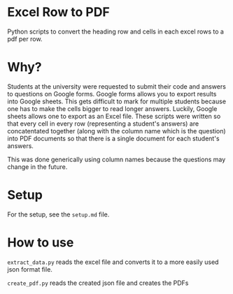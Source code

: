 # Excel Row to PDF
Python scripts to convert the heading row and cells in each excel rows to a pdf per row. 

# Why?
Students at the university were requested to submit their code and answers to questions on Google forms. Google forms allows you to export 
results into Google sheets. This gets difficult to mark for multiple students because one has to make the cells bigger to read longer
answers. Luckily, Google sheets allows one to export as an Excel file. These scripts were written so that every cell in every row (representing a student's answers) are concatentated together (along with the column name which is the question) into PDF documents so that there is a single document for each student's answers. 

This was done generically using column names because the questions may change in the future.

# Setup
For the setup, see the `setup.md` file.

# How to use
`extract_data.py` reads the excel file and converts it to a more easily used json format file. 

`create_pdf.py` reads the created json file and creates the PDFs 
